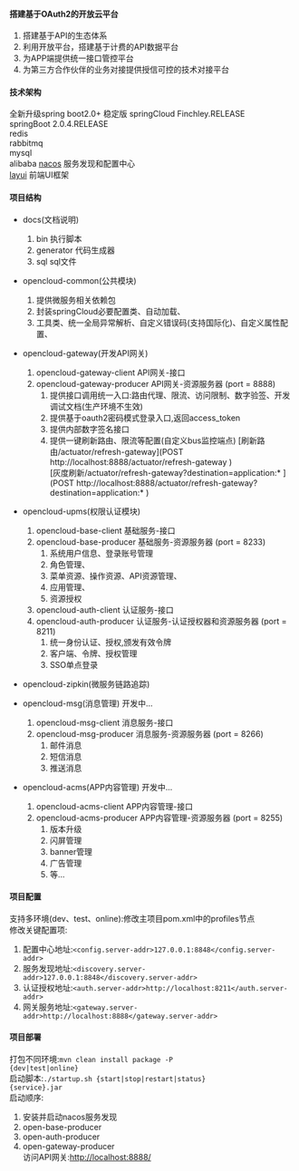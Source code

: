 #### 搭建基于OAuth2的开放云平台
1. 搭建基于API的生态体系 
2. 利用开放平台，搭建基于计费的API数据平台 
3. 为APP端提供统一接口管控平台
4. 为第三方合作伙伴的业务对接提供授信可控的技术对接平台
#### 技术架构
   全新升级spring boot2.0+ 稳定版 
   springCloud  Finchley.RELEASE  
   springBoot   2.0.4.RELEASE  
   redis  
   rabbitmq  
   mysql  
   alibaba  [nacos](https://nacos.io/en-us/) 服务发现和配置中心   
   [layui](https://www.layui.com/) 前端UI框架     
  
#### 项目结构
* docs(文档说明)
    1. bin          执行脚本
    2. generator    代码生成器
    3. sql          sql文件
* opencloud-common(公共模块)
    1. 提供微服务相关依赖包
    2. 封装springCloud必要配置类、自动加载、
    3. 工具类、统一全局异常解析、自定义错误码(支持国际化)、自定义属性配置、
* opencloud-gateway(开发API网关)
   1. opencloud-gateway-client    API网关-接口
   2. opencloud-gateway-producer  API网关-资源服务器 (port = 8888)
      1. 提供接口调用统一入口:路由代理、限流、访问限制、数字验签、开发调试文档(生产环境不生效)
      2. 提供基于oauth2密码模式登录入口,返回access_token
      3. 提供内部数字签名接口
      3. 提供一键刷新路由、限流等配置(自定义bus监控端点) 
        [刷新路由/actuator/refresh-gateway](POST http://localhost:8888/actuator/refresh-gateway )  
        [灰度刷新/actuator/refresh-gateway?destination=application:* ](POST http://localhost:8888/actuator/refresh-gateway?destination=application:* )
* opencloud-upms(权限认证模块)
   1. opencloud-base-client    基础服务-接口
   2. opencloud-base-producer  基础服务-资源服务器 (port = 8233)
      1. 系统用户信息、登录账号管理
      2. 角色管理、
      3. 菜单资源、操作资源、API资源管理、
      4. 应用管理、
      5. 资源授权
   3. opencloud-auth-client   认证服务-接口
   4. opencloud-auth-producer 认证服务-认证授权器和资源服务器 (port = 8211)
      1. 统一身份认证、授权,颁发有效令牌
      2. 客户端、令牌、授权管理
      3. SSO单点登录
      
* opencloud-zipkin(微服务链路追踪)
* opencloud-msg(消息管理) 开发中...
   1. opencloud-msg-client   消息服务-接口
   2. opencloud-msg-producer 消息服务-资源服务器 (port = 8266)
      1. 邮件消息
      2. 短信消息
      3. 推送消息
* opencloud-acms(APP内容管理) 开发中...
   1. opencloud-acms-client   APP内容管理-接口
   2. opencloud-acms-producer APP内容管理-资源服务器 (port = 8255)
      1. 版本升级
      2. 闪屏管理
      3. banner管理
      3. 广告管理
      4. 等...
              

#### 项目配置
支持多环境(dev、test、online):修改主项目pom.xml中的profiles节点  
修改关键配置项:  
   1. 配置中心地址:<code><config.server-addr>127.0.0.1:8848</config.server-addr></code>  
   2. 服务发现地址:<code><discovery.server-addr>127.0.0.1:8848</discovery.server-addr></code>  
   3. 认证授权地址:<code><auth.server-addr>http://localhost:8211</auth.server-addr></code>  
   4. 网关服务地址:<code><gateway.server-addr>http://localhost:8888</gateway.server-addr></code>  
#### 项目部署
打包不同环境:<code>mvn clean install package -P {dev|test|online}</code>  
启动脚本:<code>./startup.sh {start|stop|restart|status} {service}.jar</code>    
启动顺序:   
   1. 安装并启动nacos服务发现  
   2. open-base-producer  
   3. open-auth-producer  
   4. open-gateway-producer  
访问API网关:[http://localhost:8888/](http://localhost:8888/)  

   

